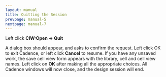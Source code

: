```yaml
---
layout: manual
title: Quitting the Session
prevpage: manual-5
nextpage: manual-7
---
```


Left click **CIW:Open -> Quit**

A dialog box should appear, and asks to confirm the request. Left click OK to exit Cadence, or left click **Cancel** to resume. If you have any unsaved work, the save cell view form appears with the library, cell and cell view names. Left click on **OK** after making all the appropriate choices. All Cadence windows will now close, and the design session will end.
